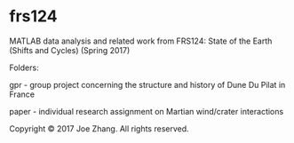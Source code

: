 # frs124
MATLAB data analysis and related work from FRS124: State of the Earth (Shifts and Cycles) (Spring 2017)

Folders:

gpr - group project concerning the structure and history of Dune Du Pilat in France

paper - individual research assignment on Martian wind/crater interactions

Copyright &copy; 2017 Joe Zhang. All rights reserved.

